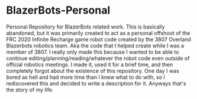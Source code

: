 # BlazerBots-Personal
Personal Repository for BlazerBots related work.
This is basically abandoned, but it was primarily created to act as a personal offshoot of the FRC 2020 Infinite Recharge game 
robot code created by the 3807 Overland Blazerbots robotics team. Aka the code that I helped create while I was a member of 3807.
I really only made this because I wanted to be able to continue editing/planning/reading/whatever the robot code even outside of
official robotics meetings. I made it, used it for a brief time, and then completely forgot about the existence of this
repository. One day I was bored as hell and had more time than I knew what to do with, so I rediscovered this and decided to
write a description for it. Anyways that's the story of my life.
